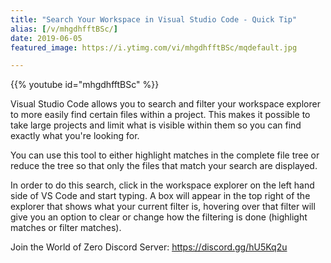 ```yaml
---
title: "Search Your Workspace in Visual Studio Code - Quick Tip"
alias: [/v/mhgdhfftBSc/]
date: 2019-06-05
featured_image: https://i.ytimg.com/vi/mhgdhfftBSc/mqdefault.jpg

---
```


{{% youtube id="mhgdhfftBSc" %}}

Visual Studio Code allows you to search and filter your workspace explorer to more easily find certain files within a project. This makes it possible to take large projects and limit what is visible within them so you can find exactly what you're looking for.

You can use this tool to either highlight matches in the complete file tree or reduce the tree so that only the files that match your search are displayed.

In order to do this search, click in the workspace explorer on the left hand side of VS Code and start typing. A box will appear in the top right of the explorer that shows what your current filter is, hovering over that filter will give you an option to clear or change how the filtering is done (highlight matches or filter matches).

Join the World of Zero Discord Server: https://discord.gg/hU5Kq2u